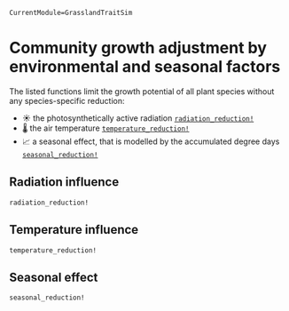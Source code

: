 ```@meta
CurrentModule=GrasslandTraitSim
```

# Community growth adjustment by environmental and seasonal factors
The listed functions limit the growth potential of all 
plant species without any species-specific reduction:
- ☀ the photosynthetically active radiation [`radiation_reduction!`](@ref)
- 🌡 the air temperature [`temperature_reduction!`](@ref)
- 📈 a seasonal effect, that is modelled by the accumulated degree days [`seasonal_reduction!`](@ref)

## Radiation influence
```@docs
radiation_reduction!
```

## Temperature influence
```@docs
temperature_reduction!
```

## Seasonal effect
```@docs
seasonal_reduction!
```